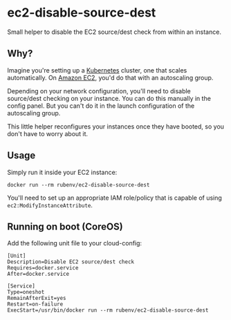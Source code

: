 # ec2-disable-source-dest

Small helper to disable the EC2 source/dest check from within an instance.

## Why?

Imagine you're setting up a [Kubernetes](http://kubernetes.io/) cluster, one that scales automatically. On [Amazon EC2](https://aws.amazon.com/ec2/), you'd do that with an autoscaling group.

Depending on your network configuration, you'll need to disable source/dest checking on your instance. You can do this manually in the config panel. But you can't do it in the launch configuration of the autoscaling group.

This little helper reconfigures your instances once they have booted, so you don't have to worry about it.

## Usage

Simply run it inside your EC2 instance:

```
docker run --rm rubenv/ec2-disable-source-dest
```

You'll need to set up an appropriate IAM role/policy that is capable of using `ec2:ModifyInstanceAttribute`.

## Running on boot (CoreOS)

Add the following unit file to your cloud-config:

```
[Unit]
Description=Disable EC2 source/dest check
Requires=docker.service
After=docker.service

[Service]
Type=oneshot
RemainAfterExit=yes
Restart=on-failure
ExecStart=/usr/bin/docker run --rm rubenv/ec2-disable-source-dest
```